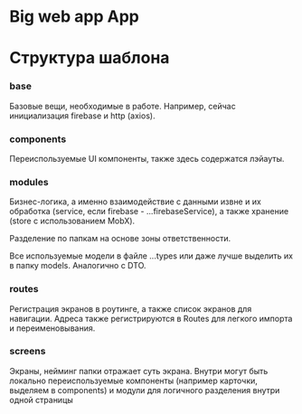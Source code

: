 # Big web app App

# Структура шаблона
### base

Базовые вещи, необходимые в работе. Например, сейчас инициализация firebase и http (axios).

### components

Переиспользуемые UI компоненты, также здесь содержатся лэйауты.

### modules

Бизнес-логика, а именно взаимодействие с данными извне и их обработка (service, если firebase - ...firebaseService), а также хранение (store с использованием MobX). 

Разделение по папкам на основе зоны ответственности. 

Все используемые модели в файле ...types или даже лучше выделить их в папку models. Аналогично с DTO.

### routes

Регистрация экранов в роутинге, а также список экранов для навигации. Адреса также регистрируются в Routes для легкого импорта и переименовывания.

### screens

Экраны, нейминг папки отражает суть экрана. Внутри могут быть локально переиспользуемые компоненты (например карточки, выделяем в components) и модули для логичного разделения внутри одной страницы
